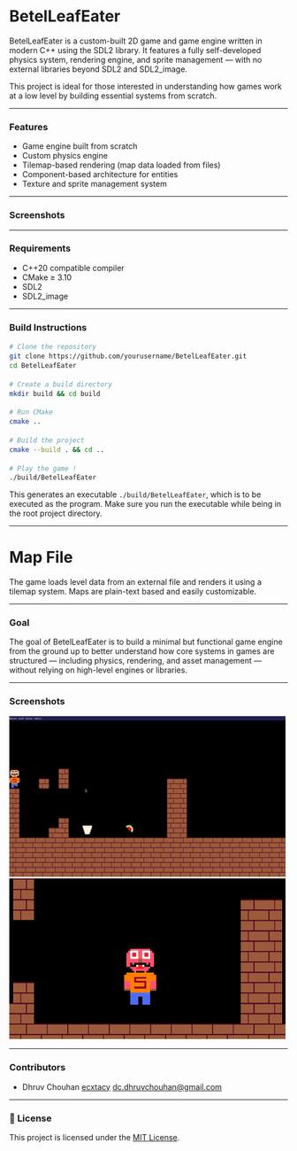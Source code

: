 # BetelLeafEater

BetelLeafEater is a custom-built 2D game and game engine written in modern C++ using the SDL2 library. It features a fully self-developed physics system, rendering engine, and sprite management — with no external libraries beyond SDL2 and SDL2_image.

This project is ideal for those interested in understanding how games work at a low level by building essential systems from scratch.

---

### Features

- Game engine built from scratch
- Custom physics engine
- Tilemap-based rendering (map data loaded from files)
- Component-based architecture for entities
- Texture and sprite management system

---

### Screenshots

---

### Requirements

- C++20 compatible compiler
- CMake ≥ 3.10
- SDL2
- SDL2_image

---

### Build Instructions

```bash
# Clone the repository
git clone https://github.com/yourusername/BetelLeafEater.git
cd BetelLeafEater

# Create a build directory
mkdir build && cd build

# Run CMake
cmake ..

# Build the project
cmake --build . && cd ..

# Play the game !
./build/BetelLeafEater
```

This generates an executable `./build/BetelLeafEater`, which is to be executed as the program.
Make sure you run the executable while being in the root project directory.

---

# Map File

The game loads level data from an external file and renders it using a tilemap system. Maps are plain-text based and easily customizable.

---

### Goal

The goal of BetelLeafEater is to build a minimal but functional game engine from the ground up to better understand how core systems in games are structured — including physics, rendering, and asset management — without relying on high-level engines or libraries.

---

### Screenshots

<img src="./assets/screenshots/pic_0.png" width="500">
<img src="./assets/screenshots/pic_1.png" width="500">

---

### Contributors

- Dhruv Chouhan [ecxtacy](https://github.com/ecxtacy) [dc.dhruvchouhan@gmail.com](mailto:dc.dhruvchouhan@gmail.com)

---

### 📜 License

This project is licensed under the [MIT License](LICENSE).
